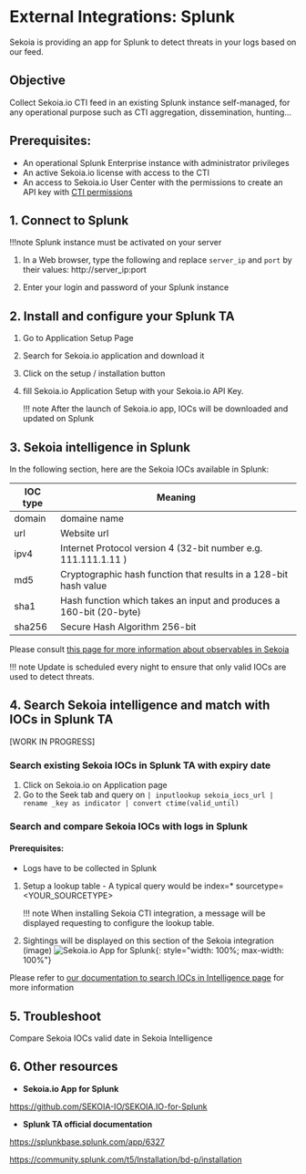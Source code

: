 # External Integrations: Splunk

Sekoia is providing an app for Splunk to detect threats in your logs based on our feed.

## Objective
Collect Sekoia.io CTI feed in an existing Splunk instance self-managed, for any operational purpose such as CTI aggregation, dissemination, hunting...
 
## Prerequisites:

- An operational Splunk Enterprise instance with administrator privileges
- An active Sekoia.io license with access to the CTI
- An access to Sekoia.io User Center with the permissions to create an API key with [CTI permissions](https://docs.sekoia.io/getting_started/Permissions/#cti-permissions)

## 1. Connect to Splunk

!!!note
    Splunk instance must be activated on your server

1. In a Web browser, type the following and replace `server_ip` and `port` by their values:
   http://server_ip:port
   
2. Enter your login and password of your Splunk instance


## 2.  Install and configure your Splunk TA

1. Go to Application Setup Page
   
2. Search for Sekoia.io application and download it
   
3. Click on the setup / installation button
   
4. fill Sekoia.io Application Setup with your Sekoia.io API Key.

   !!! note
        After the launch of Sekoia.io app, IOCs will be downloaded and updated on Splunk


## 3. Sekoia intelligence in Splunk

In the following section, here are the Sekoia IOCs available in Splunk:

|IOC type|Meaning|
|--|--|
|domain| domaine name	|
|url	|  Website url		|
|ipv4	| Internet Protocol version 4 (32-bit number e.g. 111.111.1.11 )		|
|md5	| Cryptographic hash function that results in a 128-bit hash value	|
|sha1	| Hash function which takes an input and produces a 160-bit (20-byte) 	|
|sha256| Secure Hash Algorithm 256-bit	|

Please consult [this page for more information about observables in Sekoia](https://docs.sekoia.io/cti/features/consume/observables/)

   !!! note
      Update is scheduled every night to ensure that only valid IOCs are used to detect threats.

## 4. Search Sekoia intelligence and match with IOCs in Splunk TA

[WORK IN PROGRESS]

### Search existing Sekoia IOCs in Splunk TA with expiry date

1. Click on Sekoia.io on Application page
2. Go to the Seek tab and query on 
`| inputlookup sekoia_iocs_url | rename _key as indicator | convert ctime(valid_until)`

### Search and compare Sekoia IOCs with logs in Splunk

#### Prerequisites:

- Logs have to be collected in Splunk
  
1. Setup a lookup table - A typical query would be index=* sourcetype=<YOUR_SOURCETYPE>

   !!! note
      When installing Sekoia CTI integration, a message will be displayed requesting to configure the lookup table.


2. Sightings will be displayed on this section of the Sekoia integration (image)
![Sekoia.io App for Splunk](/assets/intelligence_center/splunk.png){: style="width: 100%; max-width: 100%"}

Please refer to [our documentation to search IOCs in Intelligence page](https://docs.sekoia.io/cti/features/consume/intelligence/#search-for-objects) for more information

## 5. Troubleshoot

Compare Sekoia IOCs valid date in Sekoia Intelligence


## 6. Other resources

- **Sekoia.io App for Splunk**

https://github.com/SEKOIA-IO/SEKOIA.IO-for-Splunk

- **Splunk TA official documentation**

https://splunkbase.splunk.com/app/6327

https://community.splunk.com/t5/Installation/bd-p/installation
